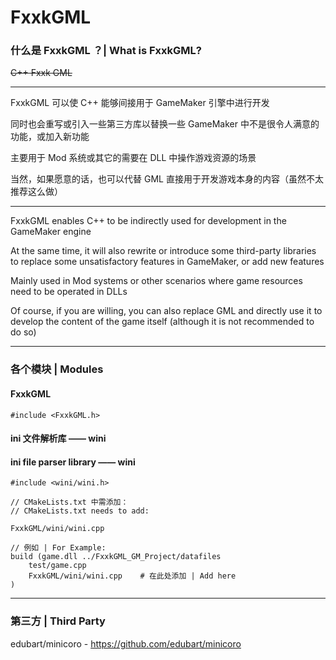 # FxxkGML

### 什么是 FxxkGML ？| What is FxxkGML?

~~C++ Fxxk GML~~

---

FxxkGML 可以使 C++ 能够间接用于 GameMaker 引擎中进行开发

同时也会重写或引入一些第三方库以替换一些 GameMaker 中不是很令人满意的功能，或加入新功能

主要用于 Mod 系统或其它的需要在 DLL 中操作游戏资源的场景

当然，如果愿意的话，也可以代替 GML 直接用于开发游戏本身的内容（虽然不太推荐这么做）

---

FxxkGML enables C++ to be indirectly used for development in the GameMaker engine

At the same time, it will also rewrite or introduce some third-party libraries to replace some unsatisfactory features in GameMaker, or add new features

Mainly used in Mod systems or other scenarios where game resources need to be operated in DLLs

Of course, if you are willing, you can also replace GML and directly use it to develop the content of the game itself (although it is not recommended to do so)

---

### 各个模块 | Modules

#### FxxkGML

	#include <FxxkGML.h>

#### ini 文件解析库 —— wini

#### ini file parser library —— wini

	#include <wini/wini.h>

	// CMakeLists.txt 中需添加：
	// CMakeLists.txt needs to add:
	
	FxxkGML/wini/wini.cpp
	
	// 例如 | For Example:
	build (game.dll ../FxxkGML_GM_Project/datafiles
		test/game.cpp
		FxxkGML/wini/wini.cpp    # 在此处添加 | Add here
	)

---

### 第三方 | Third Party

edubart/minicoro - https://github.com/edubart/minicoro
